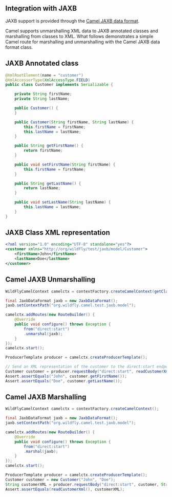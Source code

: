 ## Integration with JAXB

JAXB support is provided through the [Camel JAXB data format](http://camel.apache.org/jaxb.html).

Camel supports unmarshalling XML data to JAXB annotated classes and marshalling from classes to XML. What follows demonstrates a simple Camel route for marshalling and unmarshalling with the Camel JAXB data format class.  

## JAXB Annotated class
```java
@XmlRootElement(name = "customer")
@XmlAccessorType(XmlAccessType.FIELD)
public class Customer implements Serializable {

    private String firstName;
    private String lastName;

    public Customer() {
    }

    public Customer(String firstName, String lastName) {
        this.firstName = firstName;
        this.lastName = lastName;
    }

    public String getFirstName() {
        return firstName;
    }

    public void setFirstName(String firstName) {
        this.firstName = firstName;
    }

    public String getLastName() {
        return lastName;
    }

    public void setLastName(String lastName) {
        this.lastName = lastName;
    }
}

```

## JAXB Class XML representation
```xml
<?xml version="1.0" encoding="UTF-8" standalone="yes"?>
<customer xmlns="http://org/wildfly/test/jaxb/model/Customer">
    <firstName>John</firstName>
    <lastName>Doe</lastName>
</customer>
```

## Camel JAXB Unmarshalling
```java
WildFlyCamelContext camelctx = contextFactory.createCamelContext(getClass().getClassLoader());

final JaxbDataFormat jaxb = new JaxbDataFormat();
jaxb.setContextPath("org.wildfly.camel.test.jaxb.model");

camelctx.addRoutes(new RouteBuilder() {
    @Override
    public void configure() throws Exception {
        from("direct:start")
        .unmarshal(jaxb);
    }
});
camelctx.start();

ProducerTemplate producer = camelctx.createProducerTemplate();

// Send an XML representation of the customer to the direct:start endpoint
Customer customer = producer.requestBody("direct:start", readCustomerXml(), Customer.class);
Assert.assertEquals("John", customer.getFirstName());
Assert.assertEquals("Doe", customer.getLastName());

```

## Camel JAXB Marshalling

```java
WildFlyCamelContext camelctx = contextFactory.createCamelContext();

final JaxbDataFormat jaxb = new JaxbDataFormat();
jaxb.setContextPath("org.wildfly.camel.test.jaxb.model");

camelctx.addRoutes(new RouteBuilder() {
    @Override
    public void configure() throws Exception {
        from("direct:start")
        .marshal(jaxb);
    }
});
camelctx.start();

ProducerTemplate producer = camelctx.createProducerTemplate();
Customer customer = new Customer("John", "Doe");
String customerXML = producer.requestBody("direct:start", customer, String.class); 
Assert.assertEquals(readCustomerXml(), customerXML);
```
